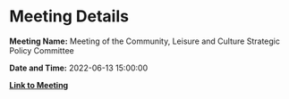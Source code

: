 # Meeting Details

**Meeting Name:** Meeting of the Community, Leisure and Culture Strategic Policy Committee

**Date and Time:** 2022-06-13 15:00:00

**[Link to Meeting](https://www.limerick.ie/council/whats-on/meeting-community-leisure-and-culture-strategic-policy-committee-13)**
